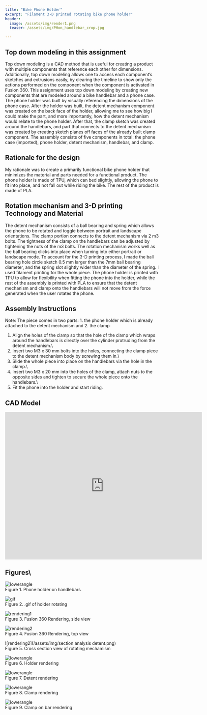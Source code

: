 ```yaml
---
title: "Bike Phone Holder"
excerpt: "Filament 3-D printed rotating bike phone holder" 
header:
  image: /assets/img/render1.png
  teaser: /assets/img/PHon_handlebar_crop.jpg

---
```


## Top down modeling in this assignment

Top down modeling is a CAD method that is useful for creating a product with multiple components that reference each other for dimensions. Additionally, top down modeling allows one to access each component’s sketches and extrusions easily, by clearing the timeline to show only the actions performed on the component when the component is activated in Fusion 360. This assignment uses top down modeling by creating new components that are modeled around a bike handlebar and a phone case. The phone holder was built by visually referencing the dimensions of the phone case. After the holder was built, the detent mechanism component was created on the back face of the holder, allowing me to see how big I could make the part, and more importantly, how the detent mechanism would relate to the phone holder. After that, the clamp sketch was created around the handlebars, and part that connects to the detent mechanism was created by creating sketch planes off faces of the already built clamp component. The assembly consists of five components in total: the phone case (imported), phone holder, detent mechanism, handlebar, and clamp. 

## Rationale for the design

My rationale was to create a primarily functional bike phone holder that minimizes the material and parts needed for a functional product. The phone holder is made of TPU, which can bed slightly, allowing the phone to fit into place, and not fall out while riding the bike. The rest of the product is made of PLA. 

## Rotation mechanism and 3-D printing Technology and Material

The detent mechanism consists of a ball bearing and spring which allows the phone to be rotated and toggle between portrait and landscape orientations. The clamp portion connects to the detent mechanism via 2 m3 bolts. The tightness of the clamp on the handlebars can be adjusted by tightening the nuts of the m3 bolts. The rotation mechanism works well as the ball bearing clicks into place when turning into either portrait or landscape mode. To account for the 3-D printing process, I made the ball bearing hole circle sketch 0.5 mm larger than the 7mm ball bearing diameter, and the spring slot slightly wider than the diameter of the spring. I used filament printing for the whole piece. The phone holder is printed with TPU to allow for flexibility when fitting the phone into the holder, while the rest of the assembly is printed with PLA to ensure that the detent mechanism and clamp onto the handlebars will not move from the force generated when the user rotates the phone.

## Assembly Instructions
Note: The piece comes in two parts: 1. the phone holder which is already attached to the detent mechanism and 2. the clamp

1. Align the holes of the clamp so that the hole of the clamp which wraps around the handlebars is directly over the cylinder protruding from the detent mechanism.\
2. Insert two M3 x 30 mm bolts into the holes, connecting the clamp piece to the detent mechanism body by screwing them in.\
3. Slide the whole piece into place on the handlebars via the hole in the clamp.\ 
4. Insert two M3 x 20 mm into the holes of the clamp, attach nuts to the opposite sides and tighten to secure the whole piece onto the handlebars.\
5. Fit the phone into the holder and start riding.

## CAD Model
<iframe src="https://vanderbilt643.autodesk360.com/shares/public/SH286ddQT78850c0d8a4faf2711bca6b2fa3?mode=embed" width="640" height="480" allowfullscreen="true" webkitallowfullscreen="true" mozallowfullscreen="true"  frameborder="0"></iframe>

## Figures\
![lowerangle](/assets/img/PHon_handlebar.jpg)\
Figure 1. Phone holder on handlebars

![gif](/assets/img/PHrotion.gif)\
Figure 2. .gif of holder rotating

![rendering1](/assets/img/render1.png)\
Figure 3. Fusion 360 Rendering, side view

![rendering2](/assets/img/render2.png)\
Figure 4. Fusion 360 Rendering, top view

![rendering2](/assets/img/section analysis detent.png)\
Figure 5. Cross section view of rotating mechamism

![lowerangle](/assets/img/holder_render.png)\
Figure 6. Holder rendering

![lowerangle](/assets/img/detent_render.png)\
Figure 7. Detent rendering

![lowerangle](/assets/img/clamp_render.png)\
Figure 8. Clamp rendering

![lowerangle](/assets/img/clamp_onbar_render.png)\
Figure 9. Clamp on bar rendering




